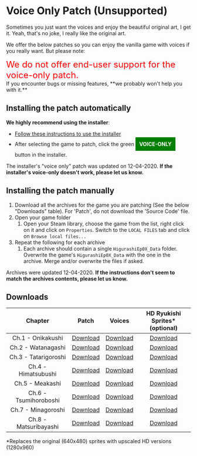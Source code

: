 # Voice Only Patch (Unsupported)

Sometimes you just want the voices and enjoy the beautiful original art, I get it. Yeah, that's no joke, I really like the original art.

We offer the below patches so you can enjoy the vanilla game with voices if you really want. But please note:

<div style="color:red;font-size:24px;">We do not offer end-user support for the voice-only patch.</div> If you encounter bugs or missing features, **we probably won't help you with it.**

## Installing the patch automatically

**We highly recommend using the installer**:

- [Follow these instructions to use the installer](Higurashi-Part-1---Voice-and-Graphics-Patch.md)
- After selecting the game to patch, click the green <b style="background: green; color:white; padding: 10px; line-height: 40px">VOICE-ONLY</b> button in the installer.

The installer's "voice only" patch was updated on 12-04-2020. **If the installer's voice-only doesn't work, please let us know.**

## Installing the patch manually

1. Download all the archives for the game you are patching (See the below "Downloads" table). For 'Patch', do not download the 'Source Code' file.
2. Open your game folder
    1. Open your Steam library, choose the game from the list, right click on it and click on ``Properties``. Switch to the ``LOCAL FILES`` tab and click on ``Browse local files...``
3. Repeat the following for each archive
    1. Each archive should contain a single `HigurashiEp0X_Data` folder. Overwrite the game's `HigurashiEp0X_Data` with the one in the archive. Merge and/or overwrite the files if asked.

Archives were updated 12-04-2020. **If the instructions don't seem to match the archives contents, please let us know.**

## Downloads
<table>
<thead>
<tr class="header">
<th style="text-align: center;">Chapter</th>
<th style="text-align: center;">Patch</th>
<th style="text-align: center;">Voices</th>
<th style="text-align: center;">HD Ryukishi Sprites*<br>(optional)</th>
</tr>
</thead>
<tbody>
<tr class="odd">
<td style="text-align: center;">Ch.1 - Onikakushi</td>
<td style="text-align: center;"><a href="https://github.com/07th-mod/onikakushi/releases/tag/v0.9.0">Download</a></td>
<td style="text-align: center;"><a href="https://07th-mod.com/nipah/Onikakushi-Voices.7z">Download</a></td>
<td style="text-align: center;"><a href="https://07th-mod.com/nipah/Onikakushi-HD.7z">Download</a></td>
</tr>
<tr class="even">
<td style="text-align: center;">Ch.2 - Watanagashi</td>
<td style="text-align: center;"><a href="https://github.com/07th-mod/watanagashi/releases/tag/v1.5.1">Download</a></td>
<td style="text-align: center;"><a href="https://07th-mod.com/nipah/Watanagashi-Voices.7z">Download</a></td>
<td style="text-align: center;"><a href="https://07th-mod.com/nipah/Watanagashi-HD.7z">Download</a></td>
</tr>
<tr class="odd">
<td style="text-align: center;">Ch.3 - Tatarigoroshi</td>
<td style="text-align: center;"><a href="https://github.com/07th-mod/tatarigoroshi/releases/tag/v0.5.2">Download</a></td>
<td style="text-align: center;"><a href="https://07th-mod.com/nipah/Tatarigoroshi-Voices.7z">Download</a></td>
<td style="text-align: center;"><a href="https://07th-mod.com/nipah/Tatarigoroshi-HD.7z">Download</a></td>
</tr>
<tr class="even">
<td style="text-align: center;">Ch.4 - Himatsubushi</td>
<td style="text-align: center;"><a href="https://github.com/07th-mod/himatsubushi/releases/tag/v0.5.1">Download</a></td>
<td style="text-align: center;"><a href="https://07th-mod.com/nipah/Himatsubushi-Voices.7z">Download</a></td>
<td style="text-align: center;"><a href="https://07th-mod.com/nipah/Himatsubushi-HD.7z">Download</a></td>
</tr>
<tr class="odd">
<td style="text-align: center;">Ch.5 - Meakashi</td>
<td style="text-align: center;"><a href="https://github.com/07th-mod/meakashi/releases/tag/v0.5.0">Download</a></td>
<td style="text-align: center;"><a href="https://07th-mod.com/nipah/Meakashi-Voices.7z">Download</a></td>
<td style="text-align: center;"><a href="https://07th-mod.com/nipah/Meakashi-HD.7z">Download</a></td>
</tr>
<tr class="even">
<td style="text-align: center;">Ch.6 - Tsumihoroboshi</td>
<td style="text-align: center;"><a href="https://github.com/07th-mod/tsumihoroboshi/releases/tag/v0.1.0">Download</a></td>
<td style="text-align: center;"><a href="https://07th-mod.com/nipah/Tsumihoroboshi-Voices.7z">Download</a></td>
<td style="text-align: center;"><a href="https://07th-mod.com/nipah/Tsumihoroboshi-HD.7z">Download</a></td>
</tr>
<tr class="odd">
<td style="text-align: center;">Ch.7 - Minagoroshi</td>
<td style="text-align: center;"><a href="https://github.com/07th-mod/minagoroshi/releases/tag/v0.0.2">Download</a></td>
<td style="text-align: center;"><a href="https://07th-mod.com/rikachama/voices-only/Minagoroshi-Voices.7z">Download</a></td>
<td style="text-align: center;"><a href="https://07th-mod.com/nipah/Minagoroshi-HD.7z">Download</a></td>
</tr>
<tr class="odd">
<td style="text-align: center;">Ch.8 - Matsuribayashi</td>
<td style="text-align: center;"><a href="https://github.com/07th-mod/matsuribayashi/releases/tag/v0.0.1">Download</a></td>
<td style="text-align: center;"><a href="https://07th-mod.com/rikachama/voices-only/Matsuribayashi-Voices.7z">Download</a></td>
<td style="text-align: center;"><a href="https://07th-mod.com/nipah/Matsuribayashi-HD.7z">Download</a></td>
</tr>
</tbody>
</table>

*Replaces the original (640x480) sprites with upscaled HD versions (1280x960)
